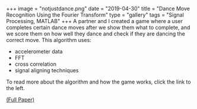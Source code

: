 +++
image = "notjustdance.png"
date = "2019-04-30"
title = "Dance Move Recognition Using the Fourier Transform"
type = "gallery"
tags = "Signal Processing, MATLAB"
+++
A partner and I created a game where a user completes certain dance moves after we show them what to complete, and we score them on how well they dance and check if they are dancing the correct move. This algorithm uses:
- accelerometer data
- FFT
- cross correlation
- signal aligning techniques

To read more about the algorithm and how the game works, click the link to the left.

[(Full Paper)](https://sites.google.com/view/notjustdance/)
